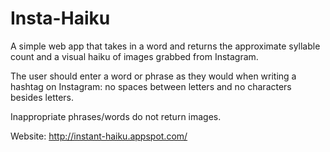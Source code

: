 # Insta-Haiku

A simple web app that takes in a word and returns the approximate syllable count and a visual haiku of images
grabbed from Instagram. 

The user should enter a word or phrase as they would when writing a hashtag on Instagram: no spaces between letters and no characters besides letters.

Inappropriate phrases/words do not return images.

Website:
http://instant-haiku.appspot.com/

